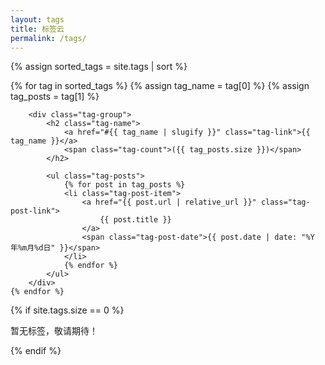 ```yaml
---
layout: tags
title: 标签云
permalink: /tags/
---
```


{% assign sorted_tags = site.tags | sort %}

<div class="tags-container">
    {% for tag in sorted_tags %}
        {% assign tag_name = tag[0] %}
        {% assign tag_posts = tag[1] %}

        <div class="tag-group">
            <h2 class="tag-name">
                <a href="#{{ tag_name | slugify }}" class="tag-link">{{ tag_name }}</a>
                <span class="tag-count">({{ tag_posts.size }})</span>
            </h2>
            
            <ul class="tag-posts">
                {% for post in tag_posts %}
                <li class="tag-post-item">
                    <a href="{{ post.url | relative_url }}" class="tag-post-link">
                        {{ post.title }}
                    </a>
                    <span class="tag-post-date">{{ post.date | date: "%Y年%m月%d日" }}</span>
                </li>
                {% endfor %}
            </ul>
        </div>
    {% endfor %}

</div>

{% if site.tags.size == 0 %}

<p>暂无标签，敬请期待！</p> {% endif %}
